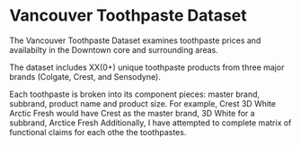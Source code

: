 # Vancouver Toothpaste Dataset

The Vancouver Toothpaste Dataset examines toothpaste prices and availabilty in the Downtown core and surrounding areas.



The dataset includes XX(0+) unique toothpaste products from three major brands (Colgate, Crest, and Sensodyne). 

Each toothpaste is broken into its component pieces: master brand, subbrand, product name and product size. For example, Crest 3D White Arctic Fresh would have Crest as the master brand, 3D White for a subbrand, Arctice Fresh 
Additionally, I have attempted to complete matrix of functional claims for each othe the toothpastes. 

